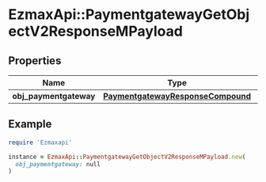 # EzmaxApi::PaymentgatewayGetObjectV2ResponseMPayload

## Properties

| Name | Type | Description | Notes |
| ---- | ---- | ----------- | ----- |
| **obj_paymentgateway** | [**PaymentgatewayResponseCompound**](PaymentgatewayResponseCompound.md) |  |  |

## Example

```ruby
require 'Ezmaxapi'

instance = EzmaxApi::PaymentgatewayGetObjectV2ResponseMPayload.new(
  obj_paymentgateway: null
)
```

